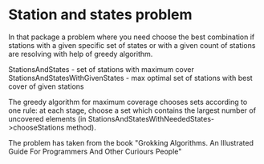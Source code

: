 # Station and states problem

In that package a problem where you need choose the best combination if stations with a 
given specific set of states or with a given count of stations are resolving with help 
of greedy algorithm.

StationsAndStates - set of stations with maximum cover \
StationsAndStatesWithGivenStates - max optimal set of stations with best cover of given stations 

The greedy algorithm for maximum coverage chooses sets according to one rule: at each stage, choose a set which contains the largest number of uncovered elements (in StationsAndStatesWithNeededStates->chooseStations method). 

The problem has taken from the book "Grokking Algorithms. An Illustrated Guide For 
Programmers And Other Curiours People"